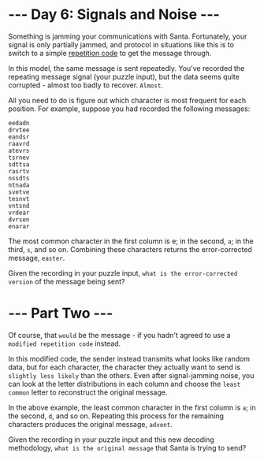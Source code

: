 # --- Day 6: Signals and Noise ---
Something is jamming your communications with Santa. Fortunately, your signal is only partially jammed, and protocol in situations like this is to switch to a simple [repetition code](https://en.wikipedia.org/wiki/Repetition_code) to get the message through.

In this model, the same message is sent repeatedly. You've recorded the repeating message signal (your puzzle input), but the data seems quite corrupted - almost too badly to recover. ```Almost```.

All you need to do is figure out which character is most frequent for each position. For example, suppose you had recorded the following messages:
```
eedadn
drvtee
eandsr
raavrd
atevrs
tsrnev
sdttsa
rasrtv
nssdts
ntnada
svetve
tesnvt
vntsnd
vrdear
dvrsen
enarar
```
The most common character in the first column is e; in the second, ```a```; in the third, ```s```, and so on. Combining these characters returns the error-corrected message, ```easter```.

Given the recording in your puzzle input, ```what is the error-corrected version``` of the message being sent?

# --- Part Two ---
Of course, that ```would``` be the message - if you hadn't agreed to use a ```modified repetition code``` instead.

In this modified code, the sender instead transmits what looks like random data, but for each character, the character they actually want to send is ```slightly less likely``` than the others. Even after signal-jamming noise, you can look at the letter distributions in each column and choose the ```least common``` letter to reconstruct the original message.

In the above example, the least common character in the first column is ```a```; in the second, ```d```, and so on. Repeating this process for the remaining characters produces the original message, ```advent```.

Given the recording in your puzzle input and this new decoding methodology, ```what is the original message``` that Santa is trying to send?